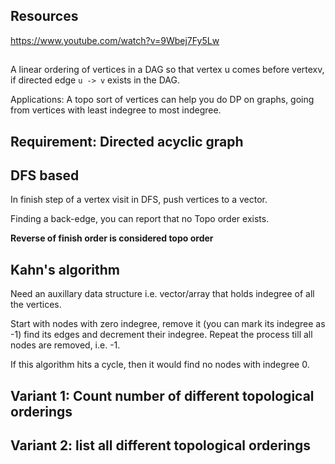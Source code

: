 

## Resources

https://www.youtube.com/watch?v=9Wbej7Fy5Lw

##

A linear ordering of vertices in a DAG so that vertex u comes before vertexv, if directed edge `u -> v` exists in the DAG.

Applications:
A topo sort of vertices can help you do DP on graphs, going from vertices with least indegree to most indegree.

## Requirement: Directed acyclic graph

## DFS based

In finish step of a vertex visit in DFS, 
push vertices to a vector.

Finding a back-edge, you can report that no Topo order exists.

**Reverse of finish order is considered topo order**

## Kahn's algorithm

Need an auxillary data structure i.e. vector/array that holds indegree of 
all the vertices.

Start with nodes with zero indegree,
remove it (you can mark its indegree as -1)
find its edges and decrement their indegree.
Repeat the process till all nodes are removed, i.e. -1.

If this algorithm hits a cycle, then it would find no nodes with indegree 0.

## Variant 1: Count number of different topological orderings

## Variant 2: list all different topological orderings